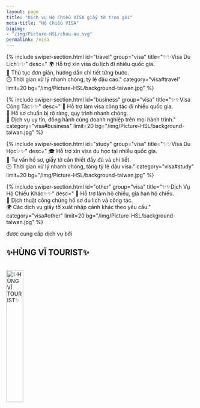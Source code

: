 ```yaml
---
layout: page
title: "Dịch vụ Hộ Chiếu VISA giấy tờ trọn gói"
meta-title: "Hộ Chiếu VISA"
bigimg:
- "/img/Picture-HSL/chau-au.svg"
permalink: /visa
---
```


<!-- Layer 1 VISUAL POI PIXEL -->

{% include swiper-section.html
   id="travel" 
   group="visa"
   title="✨✨Visa Du Lịch✨✨" 
   desc="     🌍 Hỗ trợ xin visa du lịch đi nhiều quốc gia.<br>
              📑 Thủ tục đơn giản, hướng dẫn chi tiết từng bước.<br>
              ⏱️ Thời gian xử lý nhanh chóng, tỷ lệ đậu cao."
   category="visa#travel"
   limit=20 
   bg="/img/Picture-HSL/background-taiwan.jpg"
%}


<!-- Layer 1 ✨Visa Công Tác✨ -->

{% include swiper-section.html
   id="business" 
   group="visa"
   title="✨✨Visa Công Tác✨✨" 
   desc="   💼 Hỗ trợ làm visa công tác đi nhiều quốc gia.<br>
            📑 Hồ sơ chuẩn bị rõ ràng, quy trình nhanh chóng.<br>
            🤝 Dịch vụ uy tín, đồng hành cùng doanh nghiệp trên mọi hành trình."
   category="visa#business"
   limit=20 
   bg="/img/Picture-HSL/background-taiwan.jpg"
%}


<!-- Layer 1 ✨Visa Du Học✨ -->

{% include swiper-section.html
   id="study" 
   group="visa"
   title="✨✨Visa Du Học✨✨" 
   desc="   🎓 Hỗ trợ xin visa du học tại nhiều quốc gia.<br>
            📑 Tư vấn hồ sơ, giấy tờ cần thiết đầy đủ và chi tiết.<br>
            🕒 Thời gian xử lý nhanh chóng, tăng tỷ lệ đậu visa."
   category="visa#study"
   limit=20 
   bg="/img/Picture-HSL/background-taiwan.jpg"
%}


<!-- Layer 1 OTHER -->


{% include swiper-section.html
   id="other" 
   group="visa"
   title="✨✨Dịch Vụ Hộ Chiếu Khác✨✨" 
   desc="   🛂 Hỗ trợ làm hộ chiếu, gia hạn hộ chiếu.<br>
            📄 Dịch thuật công chứng hồ sơ du lịch và công tác.<br>
            🌍 Các dịch vụ giấy tờ xuất nhập cảnh khác theo yêu cầu."
   category="visa#other"
   limit=20 
   bg="/img/Picture-HSL/background-taiwan.jpg"
%}


<!-- Layer 4 -->

<div class="gradient-bg">
  <div class="gradient-text">
    <P>được cung cấp dịch vụ bởi</P><h2>✨HÙNG VĨ TOURIST✨</h2>
    <br>
    <div class="text-center">
      <a target="_blank" rel="noopener" href="/" class="project-link" title="✨HÙNG VĨ TOURIST✨">
        <img src="{{ site.baseurl }}/img/Picture-HSL/logo-trans.png" class="img-rounded" loading="lazy" alt="✨HÙNG VĨ TOURIST✨" width="30%" />
      </a>
    </div>
  </div>
</div>
